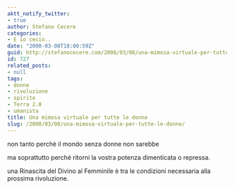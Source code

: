 ```yaml
---
aktt_notify_twitter:
- true
author: Stefano Cecere
categories:
- E io cecio..
date: "2008-03-08T18:00:59Z"
guid: http://stefanocecere.com/2008/03/08/una-mimosa-virtuale-per-tutte-le-donne/
id: 727
related_posts:
- null
tags:
- donne
- rivoluzione
- spirito
- Terra 2.0
- umanista
title: Una mimosa virtuale per tutte le donne
slug: /2008/03/08/una-mimosa-virtuale-per-tutte-le-donne/
---
```


non tanto perchè il mondo senza donne non sarebbe
  
ma soprattutto perché ritorni la vostra potenza dimenticata o repressa.

una Rinascita del Divino al Femminile è tra le condizioni necessaria alla prossima rivoluzione.